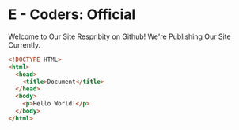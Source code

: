 # E - Coders: Official
Welcome to Our Site Respribity on Github! We're Publishing Our Site Currently.
```html
<!DOCTYPE HTML>
<html>
  <head>
    <title>Document</title>
  </head>
  <body>
    <p>Hello World!</p>
  </body>
</html>
